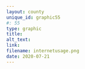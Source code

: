 ```yaml
---
layout: county 
unique_id: graphic55
#: 55
type: graphic
title: 
alt_text: 
link: 
filename: internetusage.png
date: 2020-07-21
---
```

